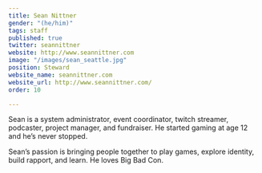 ```yaml
---
title: Sean Nittner
gender: "(he/him)"
tags: staff
published: true
twitter: seannittner
website: http://www.seannittner.com
image: "/images/sean_seattle.jpg"
position: Steward
website_name: seannittner.com
website_url: http://www.seannittner.com/
order: 10

---
```

Sean is a system administrator, event coordinator, twitch streamer, podcaster, project manager, and fundraiser. He started gaming at age 12 and he’s never stopped.

Sean’s passion is bringing people together to play games, explore identity, build rapport, and learn. He loves Big Bad Con.
